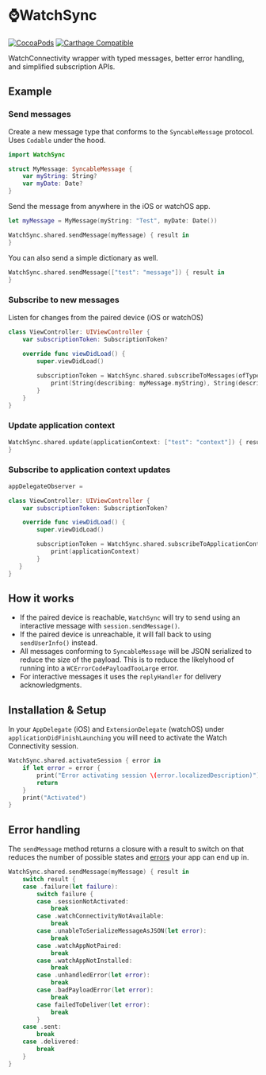 # ⌚️WatchSync

[![CocoaPods](https://img.shields.io/cocoapods/v/WatchSync.svg)](http://cocoadocs.org/docsets/WatchSync/)
[![Carthage Compatible](https://img.shields.io/badge/Carthage-compatible-4BC51D.svg?style=flat)](https://github.com/Carthage/Carthage)

WatchConnectivity wrapper with typed messages, better error handling, and simplified subscription APIs.

## Example

### Send messages

Create a new message type that conforms to the `SyncableMessage` protocol. Uses `Codable` under the hood.

```swift
import WatchSync

struct MyMessage: SyncableMessage {
    var myString: String?
    var myDate: Date?
}
```

Send the message from anywhere in the iOS or watchOS app.

```swift
let myMessage = MyMessage(myString: "Test", myDate: Date())

WatchSync.shared.sendMessage(myMessage) { result in
}
```

You can also send a simple dictionary as well.

```swift
WatchSync.shared.sendMessage(["test": "message"]) { result in
}
```

### Subscribe to new messages

Listen for changes from the paired device (iOS or watchOS)

```swift
class ViewController: UIViewController {
	var subscriptionToken: SubscriptionToken?
	
	override func viewDidLoad() {
   		super.viewDidLoad()

    	subscriptionToken = WatchSync.shared.subscribeToMessages(ofType: MyMessage.self) { myMessage in
			print(String(describing: myMessage.myString), String(describing: myMessage.myDate))
    	}
	}
}
```

### Update application context

```swift
WatchSync.shared.update(applicationContext: ["test": "context"]) { result in
}
```

### Subscribe to application context updates

```swift
appDelegateObserver = 

class ViewController: UIViewController {
	var subscriptionToken: SubscriptionToken?

	override func viewDidLoad() {
		super.viewDidLoad()

		subscriptionToken = WatchSync.shared.subscribeToApplicationContext { applicationContext in
			print(applicationContext)
		}
   }
}
```

## How it works

* If the paired device is reachable, `WatchSync` will try to send using an interactive message with `session.sendMessage()`.
* If the paired device is unreachable, it will fall back to using `sendUserInfo()` instead.
* All messages conforming to `SyncableMessage` will be JSON serialized to reduce the size of the payload. This is to reduce the likelyhood of running into a `WCErrorCodePayloadTooLarge` error.
* For interactive messages it uses the `replyHandler` for delivery acknowledgments.

## Installation & Setup

In your `AppDelegate` (iOS) and `ExtensionDelegate` (watchOS) under `applicationDidFinishLaunching` you will need to activate the Watch Connectivity session.

```swift
WatchSync.shared.activateSession { error in
    if let error = error {
        print("Error activating session \(error.localizedDescription)")
        return
    }
    print("Activated")
}
```

## Error handling

The `sendMessage` method returns a closure with a result to switch on that reduces the number of possible states and [errors](https://developer.apple.com/documentation/watchconnectivity/wcerror) your app can end up in.

```swift
WatchSync.shared.sendMessage(myMessage) { result in
    switch result {
    case .failure(let failure):
        switch failure {
        case .sessionNotActivated:
            break
        case .watchConnectivityNotAvailable:
            break
        case .unableToSerializeMessageAsJSON(let error):
            break
        case .watchAppNotPaired:
            break
        case .watchAppNotInstalled:
            break
        case .unhandledError(let error):
            break
        case .badPayloadError(let error):
            break
        case failedToDeliver(let error):
            break
        }
    case .sent:
        break
    case .delivered:
        break
    }
}
```

